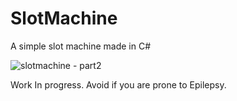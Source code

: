 # SlotMachine
A simple slot machine made in C#

![slotmachine - part2](https://user-images.githubusercontent.com/19638401/38060799-416d2288-32e4-11e8-8f0d-8cb47697d6b2.png)

Work In progress.
Avoid if you are prone to Epilepsy.
